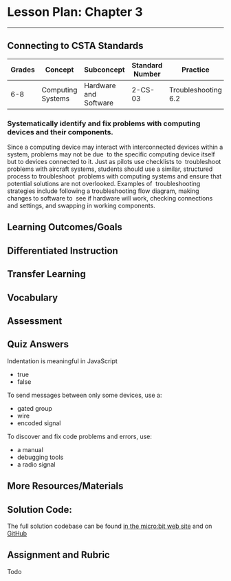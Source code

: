 # Lesson Plan: Chapter 3
---
## Connecting to CSTA Standards

Grades | Concept | Subconcept | Standard Number | Practice
---|---|---|---|---
6-8 | Computing Systems | Hardware and Software | 2-CS-03 | Troubleshooting 6.2 |

### Systematically identify and fix problems with computing devices and their components.

Since a computing device may interact with interconnected devices within a system, problems may not be due  to the specific computing device itself but to devices connected to it. Just as pilots use checklists to  troubleshoot problems with aircraft systems, students should use a similar, structured process to troubleshoot  problems with computing systems and ensure that potential solutions are not overlooked. Examples of  troubleshooting strategies include following a troubleshooting flow diagram, making changes to software to  see if hardware will work, checking connections and settings, and swapping in working components.

## Learning Outcomes/Goals
## Differentiated Instruction
## Transfer Learning
## Vocabulary
## Assessment
## Quiz Answers

Indentation is meaningful in JavaScript
- true
- <span class="highlight">false</span>

To send messages between only some devices, use a:
- <span class="highlight">gated group</span>
- wire
- encoded signal

To discover and fix code problems and errors, use:
- a manual
- <span class="highlight">debugging tools</span>
- a radio signal

## More Resources/Materials

## Solution Code: 

The full solution codebase can be found [in the micro:bit web site](https://makecode.microbit.org/_dLvEq2DwMAFM) and on [GitHub](https://github.com/CS4Kids/CS4Kids-Firefly-Refuge-Messenger)

## Assignment and Rubric

Todo
